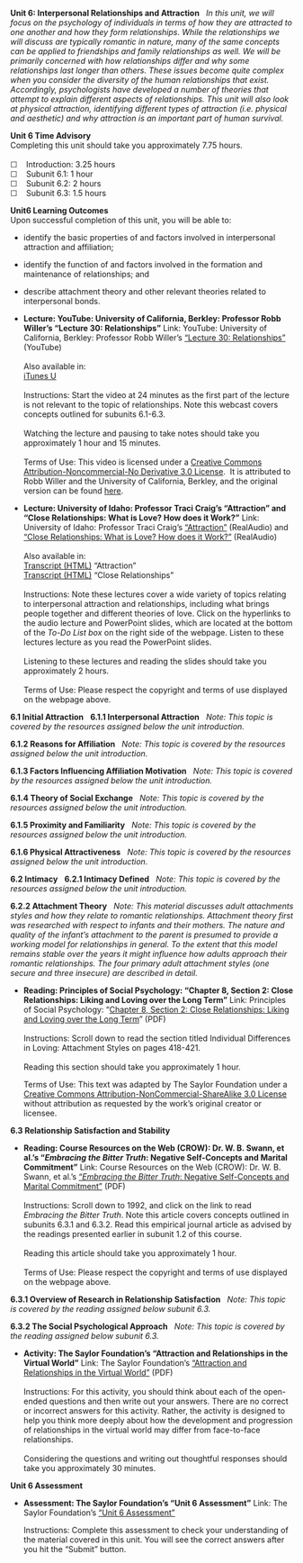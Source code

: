 **Unit 6: Interpersonal Relationships and Attraction** <span
id="6"></span> 
*In this unit, we will focus on the psychology of individuals in terms
of how they are attracted to one another and how they form
relationships. While the relationships we will discuss are typically
romantic in nature, many of the same concepts can be applied to
friendships and family relationships as well. We will be primarily
concerned with how relationships differ and why some relationships last
longer than others. These issues become quite complex when you consider
the diversity of the human relationships that exist. Accordingly,
psychologists have developed a number of theories that attempt to
explain different aspects of relationships. This unit will also look at
physical attraction, identifying different types of attraction (i.e.
physical and aesthetic) and why attraction is an important part of human
survival.*

**Unit 6 Time Advisory**  
Completing this unit should take you approximately 7.75 hours.  
    
 ☐    Introduction: 3.25 hours  
 ☐    Subunit 6.1: 1 hour  
 ☐    Subunit 6.2: 2 hours  
 ☐    Subunit 6.3: 1.5 hours

**Unit6 Learning Outcomes**  
Upon successful completion of this unit, you will be able to:  
-   identify the basic properties of and factors involved in
    interpersonal attraction and affiliation;
-   identify the function of and factors involved in the formation and
    maintenance of relationships; and
-   describe attachment theory and other relevant theories related to
    interpersonal bonds.

-   **Lecture: YouTube: University of California, Berkley: Professor
    Robb Willer’s “Lecture 30: Relationships”**
    Link: YouTube: University of California, Berkley: Professor Robb
    Willer’s [“Lecture 30:
    Relationships”](http://www.youtube.com/watch?v=x2Wgs9r8no8)
    (YouTube)  
        
     Also available in:  
     [iTunes
    U](http://itunes.apple.com/us/podcast/lecture-30-relationships/id354825323?i=80684027)  
        
     Instructions: Start the video at 24 minutes as the first part of
    the lecture is not relevant to the topic of relationships. Note this
    webcast covers concepts outlined for subunits 6.1-6.3.  
        
     Watching the lecture and pausing to take notes should take you
    approximately 1 hour and 15 minutes.  
        
     Terms of Use: This video is licensed under a [Creative Commons
    Attribution-Noncommercial-No Derivative 3.0
    License](http://creativecommons.org/licenses/by-nc-nd/3.0/).  It is
    attributed to Robb Willer and the University of California, Berkley,
    and the original version can be found
    [here](http://www.youtube.com/playlist?list=PL1317EA5E1CA2DA9A).

-   **Lecture: University of Idaho: Professor Traci Craig’s “Attraction”
    and “Close Relationships: What is Love? How does it Work?”**
    Link: University of Idaho: Professor Traci
    Craig’s [“Attraction”](http://www.class.uidaho.edu/psyc320/lessons/lesson17/lesson17-1.htm) (RealAudio)
    and [“Close Relationships: What is Love? How does it
    Work?”](http://www.class.uidaho.edu/psyc320/lessons/lesson17/lesson17-2.htm)
    (RealAudio)  
        
     Also available in:  
     [Transcript
    (HTML)](http://www.class.uidaho.edu/psyc320/lessons/lesson17/lesson17-1_transcript.htm)
    “Attraction”  
     [Transcript
    (HTML)](http://www.class.uidaho.edu/psyc320/lessons/lesson17/lesson17-2_transcript.htm)
    “Close Relationships”  
        
     Instructions: Note these lectures cover a wide variety of topics
    relating to interpersonal attraction and relationships, including
    what brings people together and different theories of love. Click on
    the hyperlinks to the audio lecture and PowerPoint slides, which are
    located at the bottom of the *To-Do List box* on the right side of
    the webpage. Listen to these lectures lecture as you read the
    PowerPoint slides.   
        
     Listening to these lectures and reading the slides should take you
    approximately 2 hours.  
        
     Terms of Use: Please respect the copyright and terms of use
    displayed on the webpage above.

**6.1 Initial Attraction** <span id="6.1"></span> 
**6.1.1 Interpersonal Attraction** <span id="6.1.1"></span> 
*Note: This topic is covered by the resources assigned below the unit
introduction.*

**6.1.2 Reasons for Affiliation** <span id="6.1.2"></span> 
*Note: This topic is covered by the resources assigned below the unit
introduction.*

**6.1.3 Factors Influencing Affiliation Motivation** <span
id="6.1.3"></span> 
*Note: This topic is covered by the resources assigned below the unit
introduction.*

**6.1.4 Theory of Social Exchange** <span id="6.1.4"></span> 
*Note: This topic is covered by the resources assigned below the unit
introduction.*

**6.1.5 Proximity and Familiarity** <span id="6.1.5"></span> 
*Note: This topic is covered by the resources assigned below the unit
introduction.*

**6.1.6 Physical Attractiveness** <span id="6.1.6"></span> 
*Note: This topic is covered by the resources assigned below the unit
introduction.*

**6.2 Intimacy** <span id="6.2"></span> 
**6.2.1 Intimacy Defined** <span id="6.2.1"></span> 
*Note: This topic is covered by the resources assigned below the unit
introduction.*

**6.2.2 Attachment Theory** <span id="6.2.2"></span> 
*Note: This material discusses adult attachments styles and how they
relate to romantic relationships. Attachment theory first was researched
with respect to infants and their mothers. The nature and quality of the
infant’s attachment to the parent is presumed to provide a working model
for relationships in general. To the extent that this model remains
stable over the years it might influence how adults approach their
romantic relationships. The four primary adult attachment styles (one
secure and three insecure) are described in detail.*

-   **Reading: Principles of Social Psychology: “Chapter 8, Section 2:
    Close Relationships: Liking and Loving over the Long Term”**
    Link: Principles of Social Psychology: “[Chapter 8, Section 2: Close
    Relationships: Liking and Loving over the Long
    Term](https://resources.saylor.org/wwwresources/archived/site/textbooks/Principles%20of%20Social%20Psychology.pdf)”
    (PDF)  
        
     Instructions: Scroll down to read the section titled Individual
    Differences in Loving: Attachment Styles on pages 418-421.  
        
     Reading this section should take you approximately 1 hour.  
      
     Terms of Use: This text was adapted by The Saylor Foundation under
    a [Creative Commons Attribution-NonCommercial-ShareAlike 3.0
    License](http://creativecommons.org/licenses/by-nc-sa/3.0/) without
    attribution as requested by the work’s original creator or licensee.

**6.3 Relationship Satisfaction and Stability** <span id="6.3"></span> 
-   **Reading: Course Resources on the Web (CROW): Dr. W. B. Swann, et
    al.’s “*Embracing the Bitter Truth*: Negative Self-Concepts and
    Marital Commitment”**
    Link: Course Resources on the Web (CROW): Dr. W. B. Swann, et
    al.’s [“*Embracing the Bitter Truth*: Negative Self-Concepts and
    Marital
    Commitment”](http://homepage.psy.utexas.edu/HomePage/Faculty/swann/publications.htm) (PDF)  
        
     Instructions: Scroll down to 1992, and click on the link to read
    *Embracing the Bitter Truth*. Note this article covers concepts
    outlined in subunits 6.3.1 and 6.3.2. Read this empirical journal
    article as advised by the readings presented earlier in subunit 1.2
    of this course.  
        
     Reading this article should take you approximately 1 hour.  
        
     Terms of Use: Please respect the copyright and terms of use
    displayed on the webpage above.

**6.3.1 Overview of Research in Relationship Satisfaction** <span
id="6.3.1"></span> 
*Note: This topic is covered by the reading assigned below subunit 6.3.*

**6.3.2 The Social Psychological Approach** <span id="6.3.2"></span> 
*Note: This topic is covered by the reading assigned below subunit 6.3.*

-   **Activity: The Saylor Foundation’s “Attraction and Relationships in
    the Virtual World”**
    Link: The Saylor Foundation’s [“Attraction and Relationships in the
    Virtual
    World”](https://resources.saylor.org/wwwresources/archived/site/wp-content/uploads/2013/03/PSYCH301-6.3.2-ATTRACTION-AND-RELATIONSHIPS-IN-THE-VIRTUAL-WORLD.pdf)
    (PDF)  
        
     Instructions: For this activity, you should think about each of the
    open-ended questions and then write out your answers. There are no
    correct or incorrect answers for this activity. Rather, the activity
    is designed to help you think more deeply about how the development
    and progression of relationships in the virtual world may differ
    from face-to-face relationships.  
        
     Considering the questions and writing out thoughtful responses
    should take you approximately 30 minutes.

**Unit 6 Assessment** <span id="6.4"></span> 
-   **Assessment: The Saylor Foundation’s “Unit 6 Assessment”**
    Link: The Saylor Foundation’s [“Unit 6
    Assessment”](http://school.saylor.org/mod/quiz/view.php?id=1329)  
      
     Instructions: Complete this assessment to check your understanding
    of the material covered in this unit. You will see the correct
    answers after you hit the “Submit” button.


